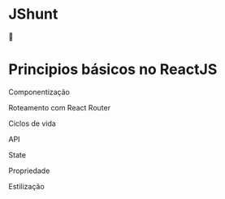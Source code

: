 # JShunt 
🚀
 
# Principios básicos no ReactJS

Componentização

Roteamento com React Router

Ciclos de vida

API

State

Propriedade

Estilização
